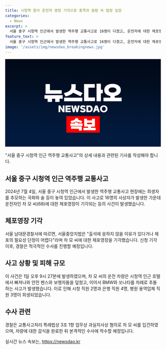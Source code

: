 ```yaml
---
title: 시청역 참사 운전자 영장 기각으로 충격과 놀람 속 법정 입장
categories:
  - News
excerpt: >
  서울 중구 시청역 인근에서 발생한 역주행 교통사고로 16명이 다쳤고, 운전자에 대한 체포영장이 기각됐다. 사고는 제네시스 차량이 보행자와 차량을 연이어 들이받아 발생했으며, 16명 중 9명이 사망했다. 경찰은 운전자를 업무상 과실치사상 혐의로 입건해 수사 중이며, 차량에 대한 조사도 진행 중이다. (150자)
feature_text: >
  서울 중구 시청역 인근에서 발생한 역주행 교통사고로 16명이 다쳤고, 운전자에 대한 체포영장이 기각됐다. 사고는 제네시스 차량이 보행자와 차량을 연이어 들이받아 발생했으며, 16명 중 9명이 사망했다. 경찰은 운전자를 업무상 과실치사상 혐의로 입건해 수사 중이며, 차량에 대한 조사도 진행 중이다. (150자)
image: '/assets/img/newsdao_breakingnews.jpg'
---
```


<p><img src="/assets/img/newsdao_breakingnews.jpg" alt="firstkoreanews 속보" /></p>

<p>"서울 중구 시청역 인근 역주행 교통사고"의 상세 내용과 관련된 기사를 작성해야 합니다.</p>

<h2 data-ke-size="size26">서울 중구 시청역 인근 역주행 교통사고</h2>

<p data-ke-size="size16">2024년 7월 4일, 서울 중구 시청역 인근에서 발생한 역주행 교통사고 현장에는 희생자를 추모하는 국화와 술 등이 놓여 있었습니다. 이 사고로 16명의 사상자가 발생한 가운데 운전자인 차 모 씨(68)에 대한 체포영장이 기각되는 등의 사건이 발생했습니다.</p>

<h2 data-ke-size="size26">체포영장 기각</h2>

<p data-ke-size="size16">서울 남대문경찰서에 따르면, 서울중앙지법은 "출석에 응하지 않을 이유가 있다거나 체포의 필요성 단정이 어렵다"라며 차 모 씨에 대한 체포영장을 기각했습니다. 신청 기각 이후, 경찰은 적극적인 수사를 진행할 예정입니다.</p>

<h2 data-ke-size="size26">사고 상황 및 피해 규모</h2>

<p data-ke-size="size16">이 사건은 1일 오후 9시 27분에 발생하였으며, 차 모 씨의 운전 차량은 시청역 인근 호텔에서 빠져나와 안전 펜스와 보행자들을 덮쳤고, 이어서 BMW와 쏘나타를 차례로 추돌하는 사고가 발생했습니다. 이로 인해 시청 직원 2명과 은행 직원 4명, 병원 용역업체 직원 3명이 희생되었습니다.</p>

<h2 data-ke-size="size26">수사 관련</h2>

<p data-ke-size="size16">경찰은 교통사고처리 특례법상 3조 1항 업무상 과실치사상 혐의로 차 모 씨를 입건하였으며, 차량에 대한 감식을 완료한 뒤 본격적인 수사에 착수할 예정입니다.</p>
실시간 뉴스 속보는, <a href="https://newsdao.kr" rel="dofollow">https://newsdao.kr</a>


